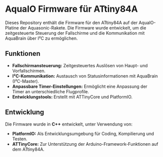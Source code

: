 # AquaIO Firmware für ATtiny84A

Dieses Repository enthält die Firmware für den ATtiny84A auf der AquaIO-Platine der Aquasonic-Rakete. Die Firmware wurde entwickelt, um die zeitgesteuerte Steuerung der Fallschirme und die Kommunikation mit AquaBrain über I²C zu ermöglichen.

## Funktionen

- **Fallschirmansteuerung:** Zeitgesteuertes Auslösen von Haupt- und Vorfallschirmen.
- **I²C-Kommunikation:** Austausch von Statusinformationen mit AquaBrain (I²C-Master).
- **Anpassbare Timer-Einstellungen:** Ermöglicht eine Anpassung der Timer an unterschiedliche Flugprofile.
- **Entwicklungstools:** Erstellt mit ATTinyCore und PlatformIO.

## Entwicklung

Die Firmware wurde in **C++** entwickelt, unter Verwendung von:
- **PlatformIO:** Als Entwicklungsumgebung für Coding, Kompilierung und Testen.
- **ATTinyCore:** Zur Unterstützung der Arduino-Framework-Funktionen auf dem ATtiny84A.
